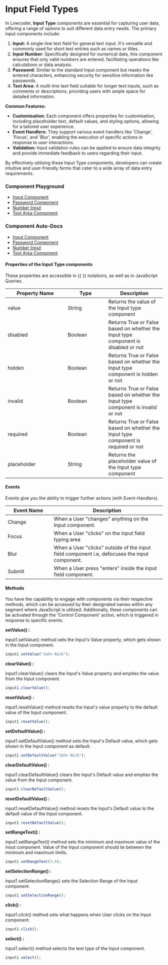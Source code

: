 # Input Field Types

In Lowcoder, **Input Type** components are essential for capturing user data, offering a range of options to suit different data entry needs. The primary input components include:

1. **Input:** A single-line text field for general text input. It's versatile and commonly used for short text entries such as names or titles.
2. **Input Number:** Specifically designed for numerical data, this component ensures that only valid numbers are entered, facilitating operations like calculations or data analysis.
3. **Password:** Similar to the standard Input component but masks the entered characters, enhancing security for sensitive information like passwords.
4. **Text Area:** A multi-line text field suitable for longer text inputs, such as comments or descriptions, providing users with ample space for detailed information.

**Common Features:**

* **Customisation:** Each component offers properties for customisation, including placeholder text, default values, and styling options, allowing for a tailored user experience.
* **Event Handlers:** They support various event handlers like 'Change', 'Focus', and 'Blur', enabling the execution of specific actions in response to user interactions.
* **Validation:** Input validation rules can be applied to ensure data integrity and provide immediate feedback to users regarding their input.

By effectively utilising these Input Type components, developers can create intuitive and user-friendly forms that cater to a wide array of data entry requirements.

### Component Playground

* [Input Component](https://app.lowcoder.cloud/playground/input/1)
* [Password Component](https://app.lowcoder.cloud/playground/password/1)
* [Number Input](https://app.lowcoder.cloud/playground/textArea/1)
* [Text Area Component](https://app.lowcoder.cloud/components/textArea)

### Component Auto-Docs

* [Input Component](https://app.lowcoder.cloud/components/input)
* [Password Component](https://app.lowcoder.cloud/components/password)
* [Number Input](https://app.lowcoder.cloud/components/numberInput)
* [Text Area Component](https://app.lowcoder.cloud/components/textArea)

#### Properties of the Input Type components <a href="#properties-of-the-table" id="properties-of-the-table"></a>

These properties are accessible in \{{ \}} notations, as well as in JavaScript Queries.

<table><thead><tr><th width="175.97265625">Property Name</th><th width="114.05859375">Type</th><th>Description</th></tr></thead><tbody><tr><td>value</td><td>String</td><td>Returns the value of the Input type component</td></tr><tr><td>disabled</td><td>Boolean</td><td>Returns True or False based on whether the Input type component is disabled or not</td></tr><tr><td>hidden</td><td>Boolean</td><td>Returns True or False based on whether the Input type component is hidden or not</td></tr><tr><td>invalid</td><td>Boolean</td><td>Returns True or False based on whether the Input type component is invalid or not</td></tr><tr><td>required</td><td>Boolean</td><td>Returns True or False based on whether the Input type component is required or not</td></tr><tr><td>placeholder</td><td>String</td><td>Returns the placeholder value of the Input type component</td></tr></tbody></table>

#### Events <a href="#events" id="events"></a>

Events give you the ability to trigger further actions (with Event-Handlers).

<table><thead><tr><th width="166.04296875">Event Name</th><th width="458.8515625">Description</th></tr></thead><tbody><tr><td>Change</td><td>When a User "changes" anything on the Input component.</td></tr><tr><td>Focus</td><td>When a User "clicks" on the input field typing area</td></tr><tr><td>Blur</td><td>When a User "clicks" outside of the input field component i.e, defocuses the input component.</td></tr><tr><td>Submit</td><td>When a User press "enters" inside the input field component.</td></tr></tbody></table>

#### Methods <a href="#methods" id="methods"></a>

You have the capability to engage with components via their respective methods, which can be accessed by their designated names within any segment where JavaScript is utilized. Additionally, these components can be activated through the 'Control Component' action, which is triggered in response to specific events.

**setValue() :**&#x20;

input1.setValue() method sets the Input's Value property, which gets shown in the Input component.

```javascript
input1.setValue("John Nick");
```

**clearValue() :**&#x20;

input1.clearValue() clears the Input's Value property and empties the value from the Input component.

```javascript
input1.clearValue();
```

**resetValue() :**&#x20;

input1.resetValue()  method resets the Input's value property to the default value of the Input component.

```javascript
input1.resetValue();
```

**setDefaultValue() :**&#x20;

input1.setDefaultValue() method sets the Input's Default value, which gets shown in the Input component as default.

```javascript
input1.setDefaultValue("John Nick");
```

**clearDefaultValue() :**&#x20;

input1.clearDefaultValue() clears the Input's Default value and empties the value from the Input component.

```javascript
input1.clearDefaultValue();
```

**resetDefaultValue() :**&#x20;

input1.resetDefaultValue()  method resets the Input's Default value to the default value of the Input component.

```javascript
input1.resetDefaultValue();
```

**setRangeText() :**&#x20;

input1.setRangeText() method sets the minimum and maximum value of the inout component. Value of the Input component should lie between the minimum and maximum limits.

```javascript
input1.setRangeText(3,6);
```

**setSelectionRange() :**&#x20;

input1.setSelectionRange() sets the Selection Range of the Input component.

```javascript
input1.setSelectionRange();
```

**click() :**&#x20;

input1.click()  method sets what happens when User clicks on the Input component.

```javascript
input1.click();
```

**select() :**&#x20;

input1.select()  method selects the text type of the Input component.

```javascript
input1.select();
```
